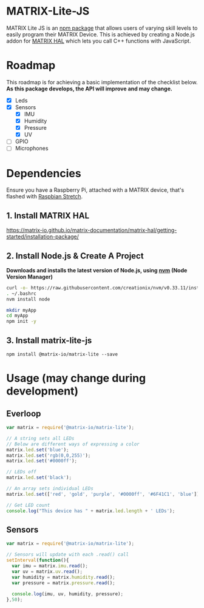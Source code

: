 # MATRIX-Lite-JS
MATRIX Lite JS is an [npm package](https://www.npmjs.com/package/@matrix-io/matrix-lite) that allows users of varying skill levels to easily program their MATRIX Device. This is achieved by creating a Node.js addon for [MATRIX HAL](https://matrix-io.github.io/matrix-documentation/matrix-hal/overview/) which lets you call C++ functions with JavaScript.

# Roadmap
This roadmap is for achieving a basic implementation of the checklist below. **As this package develops, the API will improve and may change.**
- [x] Leds
- [x] Sensors
  - [x] IMU
  - [x] Humidity
  - [x] Pressure
  - [x] UV
- [ ] GPIO
- [ ] Microphones

# Dependencies
Ensure you have a Raspberry Pi, attached with a MATRIX device, that's flashed with [Raspbian Stretch](https://www.raspberrypi.org/blog/raspbian-stretch/).

## 1. Install MATRIX HAL
https://matrix-io.github.io/matrix-documentation/matrix-hal/getting-started/installation-package/

## 2. Install Node.js & Create A Project
**Downloads and installs the latest version of Node.js, using [nvm](https://github.com/creationix/nvm) (Node Version Manager)**
```bash
curl -o- https://raw.githubusercontent.com/creationix/nvm/v0.33.11/install.sh | bash
. ~/.bashrc
nvm install node

mkdir myApp
cd myApp
npm init -y
```
## 3. Install matrix-lite-js
```
npm install @matrix-io/matrix-lite --save
```

# Usage (may change during development)
## Everloop
```js
var matrix = require('@matrix-io/matrix-lite');

// A string sets all LEDs
// Below are different ways of expressing a color
matrix.led.set('blue');
matrix.led.set('rgb(0,0,255)');
matrix.led.set('#0000ff');

// LEDs off
matrix.led.set('black');

// An array sets individual LEDs
matrix.led.set(['red', 'gold', 'purple', '#0000ff', '#6F41C1', 'blue']);

// Get LED count
console.log("This device has " + matrix.led.length + ' LEDs');
```

## Sensors
```js
var matrix = require('@matrix-io/matrix-lite');

// Sensors will update with each .read() call
setInterval(function(){
  var imu = matrix.imu.read();
  var uv = matrix.uv.read();
  var humidity = matrix.humidity.read();
  var pressure = matrix.pressure.read();
  
  console.log(imu, uv, humidity, pressure);
},50);
```
 
